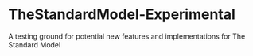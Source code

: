 # TheStandardModel-Experimental
A testing ground for potential new features and implementations for The Standard Model
